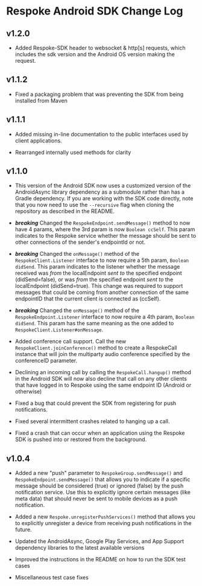 Respoke Android SDK Change Log
==============================

v1.2.0
------

* Added Respoke-SDK header to websocket & http[s] requests, which includes the sdk version
and the Android OS version making the request.

v1.1.2
------

* Fixed a packaging problem that was preventing the SDK from being installed from Maven

v1.1.1
------

* Added missing in-line documentation to the public interfaces used by client applications.

* Rearranged internally used methods for clarity

v1.1.0
------

* This version of the Android SDK now uses a customized version of the AndroidAsync library 
dependency as a submodule rather than has a Gradle dependency. If you are working with the SDK 
code directly, note that you now need to use the `--recursive` flag when cloning the repository as 
described in the README.

* ***breaking*** Changed the `RespokeEndpoint.sendMessage()` method to now have 4 params,
where the 3rd param is now `Boolean ccSelf`. This param indicates to the Respoke service whether the
message should be sent to other connections of the sender's endpointId or not.

* ***breaking*** Changed the `onMessage()` method of the `RespokeClient.Listener` interface to now require
a 5th param, `Boolean didSend`. This param indicates to the listener whether the message received
was *from* the localEndpoint *sent to* the specified endpoint (didSend=false), or was *from* the
specified endpoint *sent to* the localEndpoint (didSend=true). This change was required to support
messages that could be coming from another connection of the same endpointID that the current client
is connected as (ccSelf).

* ***breaking*** Changed the `onMessage()` method of the `RespokeEndpoint.Listener` interface to now
require a 4th param, `Boolean didSend`. This param has the same meaning as the one added to
`RespokeClient.Listener#onMessage`.

* Added conference call support. Call the new `RespokeClient.joinConference()` method to create a 
RespokeCall instance that will join the multiparty audio conference specified by the conferenceID 
parameter.

* Declining an incoming call by calling the `RespokeCall.hangup()` method in the Android SDK will now also decline that call on any other clients that have logged in to Respoke using the same endpoint ID (Android or otherwise)

* Fixed a bug that could prevent the SDK from registering for push notifications.

* Fixed several intermittent crashes related to hanging up a call.

* Fixed a crash that can occur when an application using the Respoke SDK is pushed into or restored 
from the background.

v1.0.4
------

* Added a new "push" parameter to `RespokeGroup.sendMessage()` and `RespokeEndpoint.sendMessage()`
that allows you to indicate if a specific message should be considered (true) or ignored (false) by
the push notification service. Use this to explicitly ignore certain messages (like meta data) that
should never be sent to mobile devices as a push notification.

* Added a new `Respoke.unregisterPushServices()` method that allows you to explicitly unregister a
device from receiving push notifications in the future.

* Updated the AndroidAsync, Google Play Services, and App Support dependency libraries to the latest
available versions

* Improved the instructions in the README on how to run the SDK test cases

* Miscellaneous test case fixes
